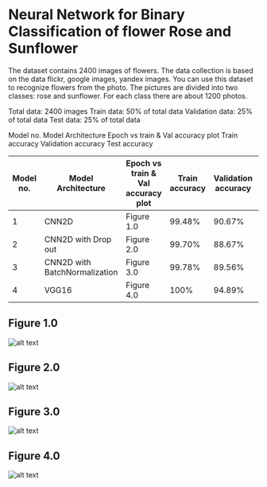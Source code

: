 # Neural Network for Binary Classification of flower Rose and Sunflower

The dataset contains 2400 images of flowers. The data collection is based on the data flickr, google images, yandex images. You can use this dataset to recognize flowers from the photo. The pictures are divided into two classes: rose and  sunflower. For each class there are about 1200 photos.
 
Total data: 2400 images
Train data: 50% of total data
Validation data: 25% of total data
Test data:  25% of total data

Model no.
Model Architecture
Epoch vs train & Val accuracy plot
Train accuracy
Validation accuracy
Test accuracy

Model no. | Model Architecture | Epoch vs train & Val accuracy plot | Train accuracy | Validation accuracy | Test accuracy
--- | --- | --- | --- | --- | ---
1 | CNN2D | Figure 1.0 | 99.48% | 90.67% | 98.67%
2 | CNN2D with Drop out | Figure 2.0 | 99.70% | 88.67% | 98.67%
3 | CNN2D with BatchNormalization | Figure 3.0 | 99.78% | 89.56% | 97.83%
4 | VGG16 | Figure 4.0 | 100% | 94.89% | 99.00% 
 
 
## Figure 1.0
![alt text](https://github.com/krishnapal2545/NNFL_FlowerClassification/Accuracy_vs_Epoch_Plot/FirstModel.png?raw=true)

## Figure 2.0
![alt text](https://github.com/krishnapal2545/NNFL_FlowerClassification/Accuracy_vs_Epoch_Plot/SecondModel.png?raw=true)

## Figure 3.0
![alt text](https://github.com/krishnapal2545/NNFL_FlowerClassification/Accuracy_vs_Epoch_Plot/ThirdModel.png?raw=true)

## Figure 4.0
![alt text](https://github.com/krishnapal2545/NNFL_FlowerClassification/Accuracy_vs_Epoch_Plot/FourthModel.png?raw=true)


